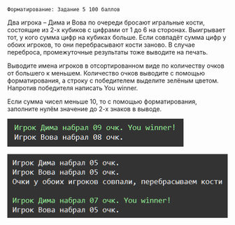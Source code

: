     Форматирование: Задание 5 100 баллов

Два игрока – Дима и Вова по очереди бросают игральные кости, состоящие из 2-х кубиков с цифрами от 1 до 6 на сторонах. Выигрывает тот, у кого сумма цифр на кубиках больше. Если совпадёт сумма цифр у обоих игроков, то они перебрасывают кости заново. В случае переброса, промежуточные результаты тоже выводите на печать.

Выводите имена игроков в отсортированном виде по количеству очков от большего к меньшем. Количество очков выводите с помощью форматирования, а строку с победителем выделите зелёным цветом. Напротив победителя написать You winner.

Если сумма чисел меньше 10, то с помощью форматирования, заполните нулём значение до 2-х знаков в выводе.

![img.png](img.png)

![img_1.png](img_1.png)